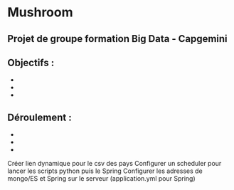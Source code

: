 ﻿# Mushroom
## Projet de groupe formation Big Data - Capgemini

Objectifs :
  - 
  -
  -
  -

Déroulement :
  -
  -
  -
  -

Créer lien dynamique pour le csv des pays
Configurer un scheduler pour lancer les scripts python puis le Spring
Configurer les adresses de mongo/ES et Spring sur le serveur (application.yml pour Spring)
